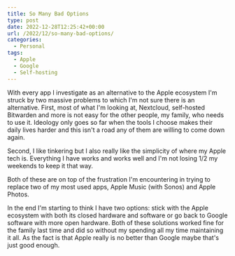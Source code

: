 ```yaml
---
title: So Many Bad Options
type: post
date: 2022-12-28T12:25:42+00:00
url: /2022/12/so-many-bad-options/
categories:
  - Personal
tags:
  - Apple
  - Google
  - Self-hosting
---
```


With every app I investigate as an alternative to the Apple ecosystem I'm struck by two massive problems to which I'm not sure there is an alternative.
First, most of what I'm looking at, Nextcloud, self-hosted Bitwarden and more is not easy for the other people, my family, who needs to use it. Ideology only goes so far when the tools I choose makes their daily lives harder and this isn't a road any of them are willing to come down again.

Second, I like tinkering but I also really like the simplicity of where my Apple tech is. Everything I have works and works well and I'm not losing 1/2 my weekends to keep it that way.

Both of these are on top of the frustration I'm encountering in trying to replace two of my most used apps, Apple Music (with Sonos) and Apple Photos.

In the end I'm starting to think I have two options: stick with the Apple ecosystem with both its closed hardware and software or go back to Google software with more open hardware. Both of these solutions worked fine for the family last time and did so without my spending all my time maintaining it all. As the fact is that Apple really is no better than Google maybe that's just good enough.